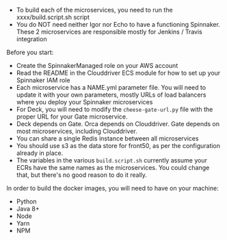 - To build each of the microservices, you need to run the xxxx/build.script.sh script
- You do NOT need neither Igor nor Echo to have a functioning Spinnaker.  
These 2 microservices are responsible mostly for Jenkins / Travis integration

Before you start:
- Create the SpinnakerManaged role on your AWS account
- Read the README in the Clouddriver ECS module for how to set up your Spinnaker IAM role
- Each microservice has a NAME.yml parameter file.  You will need to update it with your own parameters, mostly URLs of load balancers where you deploy your Spinnaker microservices
- For Deck, you will need to modify the `cheese-gate-url.py` file with the proper URL for your Gate microservice.
- Deck depends on Gate.  Orca depends on Clouddriver.  Gate depends on most microservices, including Clouddriver.
- You can share a single Redis instance between all microservices
- You should use s3 as the data store for front50, as per the configuration already in place.
- The variables in the various `build.script.sh` currently assume your ECRs have the same names as the microservices.  You could change that, but there's no good reason to do it really.    

In order to build the docker images, you will need to have on your machine:
- Python
- Java 8+
- Node
- Yarn
- NPM


